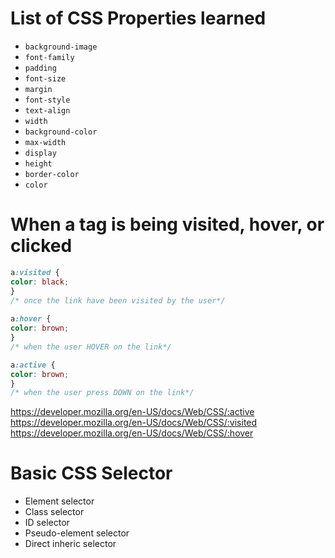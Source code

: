 # List of CSS Properties learned
- `background-image`
- `font-family`
- `padding`
- `font-size`
- `margin`
- `font-style`
- `text-align`
- `width`
- `background-color`
- `max-width`
- `display`
- `height`
- `border-color`
- `color`

# When a tag is being visited, hover, or clicked

```css
a:visited {
color: black;
}
/* once the link have been visited by the user*/
  
a:hover {
color: brown;
}
/* when the user HOVER on the link*/

a:active {
color: brown;
}
/* when the user press DOWN on the link*/
```
https://developer.mozilla.org/en-US/docs/Web/CSS/:active
https://developer.mozilla.org/en-US/docs/Web/CSS/:visited
https://developer.mozilla.org/en-US/docs/Web/CSS/:hover


# Basic CSS Selector
- Element selector
- Class selector
- ID selector
- Pseudo-element selector
- Direct inheric selector
